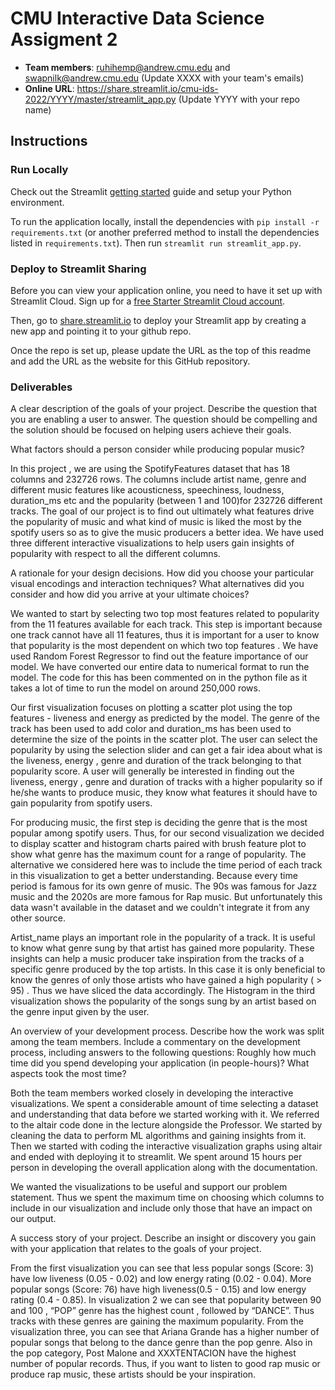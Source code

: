 # CMU Interactive Data Science Assigment 2

* **Team members**: ruhihemp@andrew.cmu.edu and swapnilk@andrew.cmu.edu (Update XXXX with your team's emails)
* **Online URL**: https://share.streamlit.io/cmu-ids-2022/YYYY/master/streamlit_app.py (Update YYYY with your repo name)

## Instructions

### Run Locally

Check out the Streamlit [getting started](https://docs.streamlit.io/en/stable/getting_started.html) guide and setup your Python environment.

To run the application locally, install the dependencies with `pip install -r requirements.txt` (or another preferred method to install the dependencies listed in `requirements.txt`). Then run `streamlit run streamlit_app.py`.

### Deploy to Streamlit Sharing

Before you can view your application online, you need to have it set up with Streamlit Cloud. 
Sign up for a [free Starter Streamlit Cloud account](https://streamlit.io/cloud). 

Then, go to [share.streamlit.io](https://share.streamlit.io) to deploy your Streamlit app by creating a new app and pointing it to your github repo.

Once the repo is set up, please update the URL as the top of this readme and add the URL as the website for this GitHub repository.

### Deliverables

A clear description of the goals of your project. Describe the question that you are enabling a user to answer. The question should be compelling and the solution should be focused on helping users achieve their goals. 

What factors should a person consider while producing popular music?

In this project , we are using the SpotifyFeatures dataset that has 18 columns and 232726 rows.  The columns include artist name, genre and different  music features like acousticness, speechiness, loudness, duration_ms etc  and the popularity (between 1 and 100)for 232726 different tracks. The goal of our project is to find out ultimately what features drive the popularity of music and what kind of music is liked the most by the spotify users so as to give the music producers a better idea.
We have used three different interactive visualizations to help users gain insights of popularity with respect to all the different columns. 

A rationale for your design decisions. How did you choose your particular visual encodings and interaction techniques? What alternatives did you consider and how did you arrive at your ultimate choices?

 We wanted to start by selecting two top most features related to popularity from the 11 features available for each track. This step is important because one track cannot have all 11 features, thus it is important for a user to know that popularity is the most dependent on which two top features . We have used Random Forest Regressor to find out the feature importance of our model. We have converted our entire data to numerical format to run the model. The code for this has been commented on in the python file as it takes a lot of time to run the model on around 250,000 rows.
 
Our first visualization focuses on plotting a scatter plot using the top features - liveness and energy as predicted by the model. The genre of the track has been used to add color and duration_ms has been used to determine the size of the points in the scatter plot. The user can select the popularity by using the selection slider and can get a fair idea about what is the liveness, energy , genre and duration of the track belonging to that popularity score. A user will generally be interested in finding out the liveness, energy , genre and duration of tracks with a higher popularity so if he/she wants to produce music, they know what features it should have to gain popularity from spotify users.

For producing music, the first step is deciding the genre that is the most popular among spotify users. Thus, for our second visualization we decided to display scatter and histogram charts paired with brush feature plot to show what genre has the maximum count for a range of popularity. The alternative we considered here was to include the time period of each track in this visualization to get a better understanding. Because every time period is famous for its own genre of music. The 90s was famous for Jazz music and the 2020s are more famous for Rap music. But unfortunately this data wasn't available in the dataset and we couldn't integrate it from any other source.

Artist_name  plays an important role in the popularity of a track. It is useful to know what genre sung by that artist has gained more popularity. These insights can help a music producer take inspiration from the tracks of a specific genre produced by the top artists. In this case it is only beneficial to know the genres of only those artists who have gained a high popularity ( > 95) . Thus we have sliced the data accordingly. The Histogram in the third visualization shows the popularity of the songs sung by an artist based on the genre input given by the user.

An overview of your development process. Describe how the work was split among the team members. Include a commentary on the development process, including answers to the following questions: Roughly how much time did you spend developing your application (in people-hours)? What aspects took the most time?

Both the team members worked closely in developing the interactive visualizations. We spent a considerable amount of time selecting a dataset and understanding that data before we started working with it. We referred to the altair code done in the lecture alongside the Professor. We started by  cleaning the data to perform ML algorithms and gaining insights from it. Then we started with coding the interactive  visualization graphs using altair and ended with deploying it to streamlit. We spent around 15 hours per person in developing the overall application along with the documentation. 

We wanted the visualizations to be useful and support our problem statement. Thus we spent the maximum time on  choosing which columns to include in our visualization and include only those that have an impact on our output.

A success story of your project. Describe an insight or discovery you gain with your application that relates to the goals of your project.

From the first visualization you can see that less popular songs (Score: 3) have low liveness (0.05 - 0.02) and low energy rating (0.02 - 0.04). More popular songs (Score: 76) have high liveness(0.5 - 0.15) and low energy rating (0.4 - 0.85).
In visualization 2 we can see that popularity between 90 and 100 , “POP” genre has the highest count , followed by “DANCE”. Thus tracks with these genres are gaining the maximum popularity.
From the visualization three, you can see that Ariana Grande has a higher number of popular songs that belong to the dance genre than the pop genre. Also in the pop category, Post Malone and XXXTENTACION have the highest number of popular records. Thus, if you want to listen to good rap music or produce rap music, these artists should be your inspiration.
 


